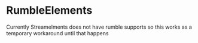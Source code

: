 # RumbleElements
Currently Streamelments does not have rumble supports so this works as a temporary workaround until that happens
